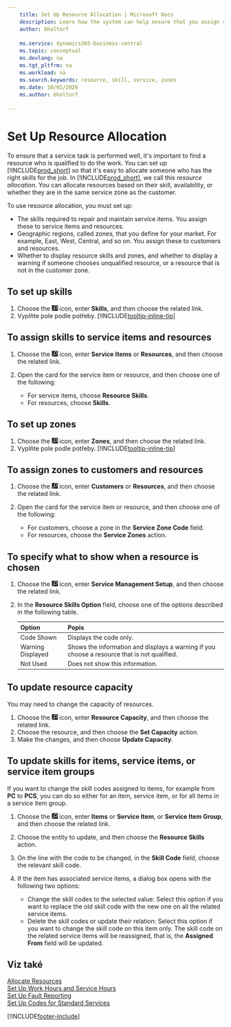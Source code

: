 ```yaml
---
    title: Set Up Resource Allocation | Microsoft Docs
    description: Learn how the system can help ensure that you assign someone who has the skills required to provide a service.
    author: bholtorf

    ms.service: dynamics365-business-central
    ms.topic: conceptual
    ms.devlang: na
    ms.tgt_pltfrm: na
    ms.workload: na
    ms.search.keywords: resource, skill, service, zones
    ms.date: 10/01/2020
    ms.author: bholtorf

---
```


# Set Up Resource Allocation
To ensure that a service task is performed well, it's important to find a resource who is qualified to do the work. You can set up [!INCLUDE[prod_short](includes/prod_short.md)] so that it's easy to allocate someone who has the right skills for the job. In [!INCLUDE[prod_short](includes/prod_short.md)], we call this _resource allocation_. You can allocate resources based on their skill, availability, or whether they are in the same service zone as the customer.

To use resource allocation, you must set up:

* The skills required to repair and maintain service items. You assign these to service items and resources.
* Geographic regions, called zones, that you define for your market. For example, East, West, Central, and so on. You assign these to customers and resources.
* Whether to display resource skills and zones, and whether to display a warning if someone chooses unqualified resource, or a resource that is not in the customer zone.

## To set up skills
1. Choose the ![Lightbulb that opens the Tell Me feature](media/ui-search/search_small.png "Tell me what you want to do") icon, enter **Skills**, and then choose the related link.
2. Vyplňte pole podle potřeby. [!INCLUDE[tooltip-inline-tip](includes/tooltip-inline-tip_md.md)]

## To assign skills to service items and resources
1. Choose the ![Lightbulb that opens the Tell Me feature](media/ui-search/search_small.png "Tell me what you want to do") icon, enter **Service Items** or **Resources**, and then choose the related link.
2. Open the card for the service item or resource, and then choose one of the following:

   * For service items, choose **Resource Skills**.
   * For resources, choose **Skills**.

## To set up zones
1. Choose the ![Lightbulb that opens the Tell Me feature](media/ui-search/search_small.png "Tell me what you want to do") icon, enter **Zones**, and then choose the related link.
2. Vyplňte pole podle potřeby. [!INCLUDE[tooltip-inline-tip](includes/tooltip-inline-tip_md.md)]

## To assign zones to customers and resources
1. Choose the ![Lightbulb that opens the Tell Me feature](media/ui-search/search_small.png "Tell me what you want to do") icon, enter **Customers** or **Resources**, and then choose the related link.
2. Open the card for the service item or resource, and then choose one of the following:

   * For customers, choose a zone in the **Service Zone Code** field.
   * For resources, choose the **Service Zones** action.

## To specify what to show when a resource is chosen
1. Choose the ![Lightbulb that opens the Tell Me feature](media/ui-search/search_small.png "Tell me what you want to do") icon, enter **Service Management Setup**, and then choose the related link.
2. In the **Resource Skills Option** field, choose one of the options described in the following table.

   | **Option** | **Popis** |
   |------------|-------------|  
   | Code Shown | Displays the code only. |
   | Warning Displayed | Shows the information and displays a warning if you choose a resource that is not qualified. |
   | Not Used | Does not show this information. |

## To update resource capacity
You may need to change the capacity of resources.

1. Choose the ![Lightbulb that opens the Tell Me feature](media/ui-search/search_small.png "Tell me what you want to do") icon, enter **Resource Capacity**, and then choose the related link.
2. Choose the resource, and then choose the **Set Capacity** action.
3. Make the changes, and then choose **Update Capacity**.

## To update skills for items, service items, or service item groups
If you want to change the skill codes assigned to items, for example from **PC** to **PCS**, you can do so either for an item, service item, or for all items in a service item group.

1. Choose the ![Lightbulb that opens the Tell Me feature](media/ui-search/search_small.png "Tell me what you want to do") icon, enter **Items** or **Service Item**, or **Service Item Group**, and then choose the related link.
2. Choose the entity to update, and then choose the **Resource Skills** action.
3. On the line with the code to be changed, in the **Skill Code** field, choose the relevant skill code.
4. If the item has associated service items, a dialog box opens with the following two options:

   * Change the skill codes to the selected value: Select this option if you want to replace the old skill code with the new one on all the related service items.
   * Delete the skill codes or update their relation: Select this option if you want to change the skill code on this item only. The skill code on the related service items will be reassigned, that is, the **Assigned From** field will be updated.

## Viz také
[Allocate Resources](service-how-to-allocate-resources.md)  
[Set Up Work Hours and Service Hours](service-how-setup-work-service-hours.md)  
[Set Up Fault Reporting](service-how-setup-fault-reporting.md)  
[Set Up Codes for Standard Services](service-how-setup-service-coding.md)




[!INCLUDE[footer-include](includes/footer-banner.md)]